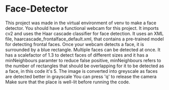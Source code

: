 # Face-Detector
This project was made in the virtual environment of venv to make a face detector. You should have a functional webcam for this project. It imports cv2 and uses the Haar cascade classifier for face detection. It uses an XML file, haarcascade_frontalface_default.xml, that contains a pre-trained model for detecting frontal faces. 
Once your webcam detects a face, it is surrounded by a blue rectangle. Multiple faces can be detected at once. It has a scalefactor of 1.3 to detect faces of different sizes and it has a minNeighbours paramter to reduce false positive, minNeighbours refers to the number of rectangles that should be overlapping for it to be detected as a face, in this code it's 5.
The image is converted into greyscale as faces are detected better in grayscale
You can press 'q' to release the camera
Make sure that the place is well-lit before running the code.
